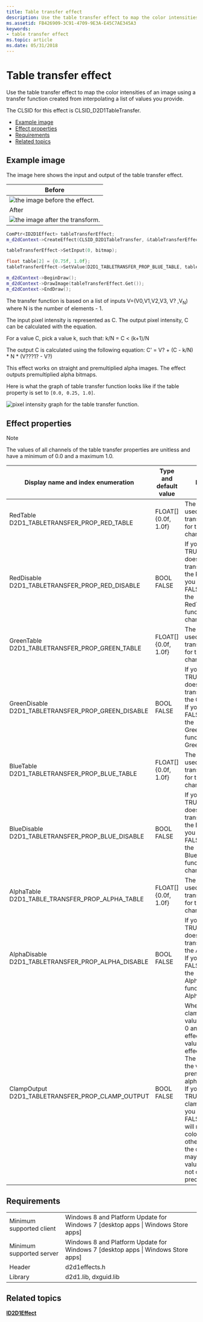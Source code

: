 ```yaml
---
title: Table transfer effect
description: Use the table transfer effect to map the color intensities of an image using a transfer function created from interpolating a list of values you provide.
ms.assetid: FB426909-3C91-4709-9E3A-E45C7AE345A3
keywords:
- table transfer effect
ms.topic: article
ms.date: 05/31/2018
---
```


# Table transfer effect

Use the table transfer effect to map the color intensities of an image using a transfer function created from interpolating a list of values you provide.

The CLSID for this effect is CLSID\_D2D1TableTransfer.

-   [Example image](#example-image)
-   [Effect properties](#effect-properties)
-   [Requirements](#requirements)
-   [Related topics](#related-topics)

## Example image

The image here shows the input and output of the table transfer effect.



| Before                                                         |
|----------------------------------------------------------------|
| ![the image before the effect.](images/default-before.jpg)     |
| After                                                          |
| ![the image after the transform.](images/11-tabletransfer.png) |



 


```C++
ComPtr<ID2D1Effect> tableTransferEffect;
m_d2dContext->CreateEffect(CLSID_D2D1TableTransfer, &tableTransferEffect);

tableTransferEffect->SetInput(0, bitmap);

float table[2] = {0.75f, 1.0f};
tableTransferEffect->SetValue(D2D1_TABLETRANSFER_PROP_BLUE_TABLE, table);

m_d2dContext->BeginDraw();
m_d2dContext->DrawImage(tableTransferEffect.Get());
m_d2dContext->EndDraw();
```



The transfer function is based on a list of inputs V=(V0,V1,V2,V3, V? ,V<sub>N</sub>) where N is the number of elements - 1.

The input pixel intensity is represented as C. The output pixel intensity, C  can be calculated with the equation.

For a value C, pick a value k, such that: k/N = C < (k+1)/N

The output C  is calculated using the following equation: C' = V? + (C -  k/N) \* N \* (V???1? - V?)

This effect works on straight and premultiplied alpha images. The effect outputs premultiplied alpha bitmaps.

Here is what the graph of table transfer function looks like if the table property is set to `[0.0, 0.25, 1.0]`.

![pixel intensity graph for the table transfer function.](images/table-transfer-graph.png)

## Effect properties

> [!Note]  
> The values of all channels of the table transfer properties are unitless and have a minimum of 0.0 and a maximum 1.0.

 



| Display name and index enumeration                                           | Type and default value                       | Description                                                                                                                                                                                                                                                                                                                                                                                                                                                   |
|------------------------------------------------------------------------------|----------------------------------------------|---------------------------------------------------------------------------------------------------------------------------------------------------------------------------------------------------------------------------------------------------------------------------------------------------------------------------------------------------------------------------------------------------------------------------------------------------------------|
| RedTable<br/> D2D1\_TABLETRANSFER\_PROP\_RED\_TABLE<br/>         | FLOAT\[\]<br/> {0.0f, 1.0f}<br/> | The list of values used to define the transfer function for the Red channel.                                                                                                                                                                                                                                                                                                                                                                                  |
| RedDisable<br/> D2D1\_TABLETRANSFER\_PROP\_RED\_DISABLE<br/>     | BOOL<br/> FALSE<br/>             | If you set this to TRUE the effect does not apply the transfer function to the Red channel. If you set this to FALSE it applies the RedTableTransfer function to the Red channel.                                                                                                                                                                                                                                                                             |
| GreenTable<br/> D2D1\_TABLETRANSFER\_PROP\_GREEN\_TABLE<br/>     | FLOAT\[\]<br/> {0.0f, 1.0f}<br/> | The list of values used to define the transfer function for the Green channel.                                                                                                                                                                                                                                                                                                                                                                                |
| GreenDisable<br/> D2D1\_TABLETRANSFER\_PROP\_GREEN\_DISABLE<br/> | BOOL<br/> FALSE<br/>             | If you set this to TRUE the effect does not apply the transfer function to the Green channel. If you set this to FALSE it applies the GreenTableTransfer function to the Green channel.                                                                                                                                                                                                                                                                       |
| BlueTable<br/> D2D1\_TABLETRANSFER\_PROP\_BLUE\_TABLE<br/>       | FLOAT\[\]<br/> {0.0f, 1.0f}<br/> | The list of values used to define the transfer function for the Blue channel.                                                                                                                                                                                                                                                                                                                                                                                 |
| BlueDisable<br/> D2D1\_TABLETRANSFER\_PROP\_BLUE\_DISABLE<br/>   | BOOL<br/> FALSE<br/>             | If you set this to TRUE the effect does not apply the transfer function to the Blue channel. If you set this to FALSE it applies the BlueTableTransfer function to the Blue channel.                                                                                                                                                                                                                                                                          |
| AlphaTable<br/> D2D1\_TABLE\_TRANSFER\_PROP\_ALPHA\_TABLE<br/>   | FLOAT\[\]<br/> {0.0f, 1.0f}<br/> | The list of values used to define the transfer function for the Alpha channel.                                                                                                                                                                                                                                                                                                                                                                                |
| AlphaDisable<br/> D2D1\_TABLETRANSFER\_PROP\_ALPHA\_DISABLE<br/> | BOOL<br/> FALSE<br/>             | If you set this to TRUE the effect does not apply the transfer function to the Alpha channel. If you set this to FALSE it applies the AlphaTableTransfer function to the Alpha channel.                                                                                                                                                                                                                                                                       |
| ClampOutput<br/> D2D1\_TABLETRANSFER\_PROP\_CLAMP\_OUTPUT<br/>   | BOOL<br/> FALSE<br/>             | Whether the effect clamps color values to between 0 and 1 before the effect passes the values to the next effect in the graph. The effect clamps the values before it premultiplies the alpha .<br/> If you set this to TRUE the effect will clamp the values. If you set this to FALSE, the effect will not clamp the color values, but other effects and the output surface may clamp the values if they are not of high enough precision.<br/> |



 

## Requirements



|                          |                                                                                    |
|--------------------------|------------------------------------------------------------------------------------|
| Minimum supported client | Windows 8 and Platform Update for Windows 7 \[desktop apps \| Windows Store apps\] |
| Minimum supported server | Windows 8 and Platform Update for Windows 7 \[desktop apps \| Windows Store apps\] |
| Header                   | d2d1effects.h                                                                      |
| Library                  | d2d1.lib, dxguid.lib                                                               |



 

## Related topics

<dl> <dt>

[**ID2D1Effect**](https://msdn.microsoft.com/library/Hh404566(v=VS.85).aspx)
</dt> </dl>

 

 






